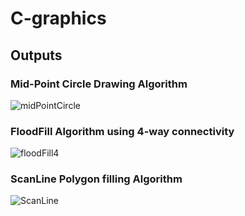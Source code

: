 # C-graphics

## Outputs

### Mid-Point Circle Drawing Algorithm
![midPointCircle](https://user-images.githubusercontent.com/67017303/207135354-e3b62f33-c56d-4f65-8b84-19d64577f0c9.png)

### FloodFill Algorithm using 4-way connectivity
![floodFill4](https://user-images.githubusercontent.com/67017303/207135413-fb5b2d1b-62f1-46ac-b93f-eef371ec5403.png)

### ScanLine Polygon filling Algorithm
![ScanLine](https://user-images.githubusercontent.com/67017303/209287730-436fd2ca-5b67-498e-a72f-dc8de0eb331e.png)
